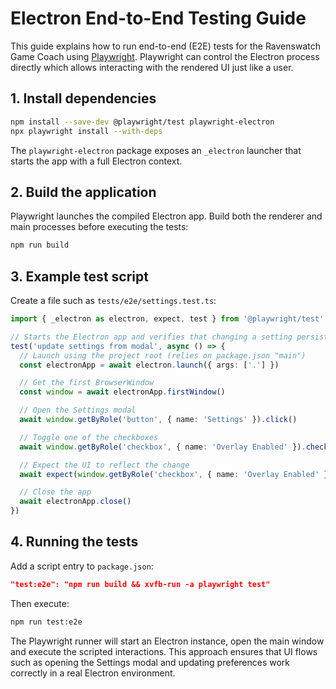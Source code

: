 # Electron End-to-End Testing Guide

This guide explains how to run end-to-end (E2E) tests for the Ravenswatch Game Coach using [Playwright](https://playwright.dev/).
Playwright can control the Electron process directly which allows interacting with the rendered UI just like a user.

## 1. Install dependencies

```bash
npm install --save-dev @playwright/test playwright-electron
npx playwright install --with-deps
```

The `playwright-electron` package exposes an `_electron` launcher that starts the app with a full Electron context.

## 2. Build the application

Playwright launches the compiled Electron app. Build both the renderer and main processes before executing the tests:

```bash
npm run build
```

## 3. Example test script

Create a file such as `tests/e2e/settings.test.ts`:

```ts
import { _electron as electron, expect, test } from '@playwright/test'

// Starts the Electron app and verifies that changing a setting persists
test('update settings from modal', async () => {
  // Launch using the project root (relies on package.json "main")
  const electronApp = await electron.launch({ args: ['.'] })

  // Get the first BrowserWindow
  const window = await electronApp.firstWindow()

  // Open the Settings modal
  await window.getByRole('button', { name: 'Settings' }).click()

  // Toggle one of the checkboxes
  await window.getByRole('checkbox', { name: 'Overlay Enabled' }).check()

  // Expect the UI to reflect the change
  await expect(window.getByRole('checkbox', { name: 'Overlay Enabled' })).toBeChecked()

  // Close the app
  await electronApp.close()
})
```

## 4. Running the tests

Add a script entry to `package.json`:

```json
"test:e2e": "npm run build && xvfb-run -a playwright test"
```

Then execute:

```bash
npm run test:e2e
```

The Playwright runner will start an Electron instance, open the main window and execute the scripted interactions. This approach ensures that UI flows such as opening the Settings modal and updating preferences work correctly in a real Electron environment.
